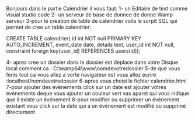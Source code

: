 Bonjours dans le partie Calendrier il vous faut:
1- un Editaire de text comme visual studio code
2- un serveur de base de donnee  de donne Wamp serveur
3-pour le creation de table de calendrier voila le scrpit SQL qui permet de cree un table calendrier:

CREATE TABLE calendrier(
    id int NOT null PRIMARY KEY  AUTO_INCREMENT,
    event_date date,
    details text,
    user_id int NOT null,
    constraint foreign key(user_id) REFERENCES users(id));


4- apres cree un dossier dans le dossier est deplace  dans votre Disque local comment ca : C:\wamp64\www\nomdevotredossier
5-de que vous fenis tout ca vous allez a vorte navigateur est vous allez ecrire  :localhost/nomdevotredossier
6-apres vous choisi le fichier calendrier.html
7-pour ajouter des événements click sur un date est ajouter vôtres événements 
deque vous ajouter un couleur vert vas aparet qui vous indique que il existe un événement 
8-pour modifier ou supprimer un événement existant vous click sur la date qui a un événement est modifié ou supprimé directement 
